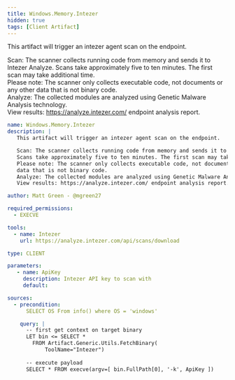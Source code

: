 ```yaml
---
title: Windows.Memory.Intezer
hidden: true
tags: [Client Artifact]
---
```


This artifact will trigger an intezer agent scan on the endpoint. 

Scan: The scanner collects running code from memory and sends it to Intezer Analyze. 
Scans take approximately five to ten minutes. The first scan may take additional time.  
Please note: The scanner only collects executable code, not documents or any other 
data that is not binary code.  
Analyze: The collected modules are analyzed using Genetic Malware Analysis technology.  
View results: https://analyze.intezer.com/ endpoint analysis report.  


```yaml
name: Windows.Memory.Intezer
description: |
   This artifact will trigger an intezer agent scan on the endpoint. 

   Scan: The scanner collects running code from memory and sends it to Intezer Analyze. 
   Scans take approximately five to ten minutes. The first scan may take additional time.  
   Please note: The scanner only collects executable code, not documents or any other 
   data that is not binary code.  
   Analyze: The collected modules are analyzed using Genetic Malware Analysis technology.  
   View results: https://analyze.intezer.com/ endpoint analysis report.  

author: Matt Green - @mgreen27

required_permissions:
  - EXECVE

tools:
  - name: Intezer
    url: https://analyze.intezer.com/api/scans/download

type: CLIENT

parameters:
   - name: ApiKey
     description: Intezer API key to scan with
     default: 

sources:
  - precondition:
      SELECT OS From info() where OS = 'windows'

    query: |
      -- first get context on target binary
      LET bin <= SELECT *
        FROM Artifact.Generic.Utils.FetchBinary(
            ToolName="Intezer")
      
      -- execute payload
      SELECT * FROM execve(argv=[ bin.FullPath[0], '-k', ApiKey ])
```

